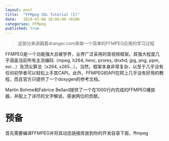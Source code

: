 ```yaml
---
layout: post
title:  "FFMpeg SDL Tutorial (I)"
date:   2019-03-08 10:06:00 +0100
categories: FFMpeg
published: true
---
```


> 这部分来讲跟着dranger.com来做一个简单的FFMPEG应用的学习过程

FFMPEG是一个功能强大且被学界，业界广泛采用的音视频框架。其强大程度几乎涵盖当前所有主流编码（mpeg, h264, hevc, prores, dnxhd; jpg, png, ppm, exr...）及顶尖算法（x264, x265...）。当然，框架本身非常复杂，以至于几乎没有任何初学者可以轻松上手其CAPI。此外，FFMPEG的API在网上几乎没有好用的教程，而且官方只提供了一个doxygen的参考文档。

Martin Bohme和Fabrice Bellard提供了一个在1000行内完成的FFMPEG播放器，并配上了详尽的文字解说，感谢两位的贡献。

# 预备
首先需要编译FFMPEG并将其动态链接库放到你的开发目录下面，ffmpeg
